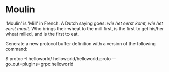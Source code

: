 # Moulin

'Moulin' is 'Mill' in French. A Dutch saying goes: *wie het eerst komt, wie het eerst maalt*. Who brings their wheat to the mill first, is the first to get his/her wheat milled, and is the first to eat.


Generate a new protocol buffer definition with a version of the following command:

$ protoc -I helloworld/ helloworld/helloworld.proto --go_out=plugins=grpc:helloworld